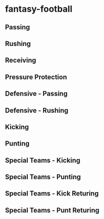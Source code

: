 # fantasy-football

## Passing

## Rushing

## Receiving

## Pressure Protection

## Defensive - Passing

## Defensive - Rushing

## Kicking

## Punting

## Special Teams - Kicking

## Special Teams - Punting

## Special Teams - Kick Returing

## Special Teams - Punt Returing